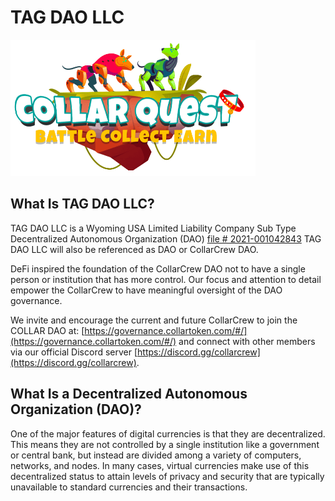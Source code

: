 # TAG DAO LLC

![CollarQuest a Metaverse Play2Earn Ecosystem](../../.gitbook/assets/CollarQuest-SM.png)

## What Is TAG DAO LLC?

TAG DAO LLC is a Wyoming USA Limited Liability Company Sub Type Decentralized Autonomous Organization (DAO) [file # 2021-001042843](https://wyobiz.wyo.gov/Business/FilingDetails.aspx?eFNum=238025085027199181157084092248068096111016081201) TAG DAO LLC will also be referenced as DAO or CollarCrew DAO.

DeFi inspired the foundation of the CollarCrew DAO not to have a single person or institution that has more control. Our focus and attention to detail empower the CollarCrew to have meaningful oversight of the DAO governance.

We invite and encourage the current and future CollarCrew to join the COLLAR DAO at: [https://governance.collartoken.com/#/](https://governance.collartoken.com/#/) and connect with other members via our official Discord server [https://discord.gg/collarcrew](https://discord.gg/collarcrew).

## What Is a Decentralized Autonomous Organization (DAO)?

One of the major features of digital currencies is that they are decentralized. This means they are not controlled by a single institution like a government or central bank, but instead are divided among a variety of computers, networks, and nodes. In many cases, virtual currencies make use of this decentralized status to attain levels of privacy and security that are typically unavailable to standard currencies and their transactions.



